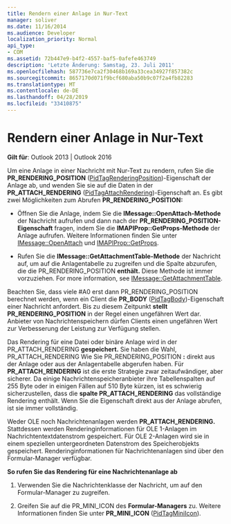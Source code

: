 ```yaml
---
title: Rendern einer Anlage in Nur-Text
manager: soliver
ms.date: 11/16/2014
ms.audience: Developer
localization_priority: Normal
api_type:
- COM
ms.assetid: 72b447e9-b4f2-4557-baf5-0afefe463749
description: 'Letzte Änderung: Samstag, 23. Juli 2011'
ms.openlocfilehash: 587736e7ca2f30468b169a33cea34927f857382c
ms.sourcegitcommit: 8657170d071f9bcf680aba50b9c07f2a4fb82283
ms.translationtype: MT
ms.contentlocale: de-DE
ms.lasthandoff: 04/28/2019
ms.locfileid: "33410875"
---
```

# <a name="rendering-an-attachment-in-plain-text"></a>Rendern einer Anlage in Nur-Text

  
  
**Gilt für**: Outlook 2013 | Outlook 2016 
  
Um eine Anlage in einer Nachricht mit Nur-Text zu rendern, rufen Sie die **PR_RENDERING_POSITION** ([PidTagRenderingPosition](pidtagrenderingposition-canonical-property.md))-Eigenschaft der Anlage ab, und wenden Sie sie auf die Daten in der **PR_ATTACH_RENDERING** ([PidTagAttachRendering](pidtagattachrendering-canonical-property.md))-Eigenschaft an. Es gibt zwei Möglichkeiten zum Abrufen **PR_RENDERING_POSITION:**
  
- Öffnen Sie die Anlage, indem Sie die **IMessage::OpenAttach-Methode** der Nachricht aufrufen und dann nach der **PR_RENDERING_POSITION-Eigenschaft** fragen, indem Sie die **IMAPIProp::GetProps-Methode** der Anlage aufrufen. Weitere Informationen finden Sie unter [IMessage::OpenAttach](imessage-openattach.md) und [IMAPIProp::GetProps](imapiprop-getprops.md).
    
- Rufen Sie die **IMessage::GetAttachmentTable-Methode** der Nachricht auf, um auf die Anlagentabelle zu zugreifen und die Spalte abzurufen, die die PR_RENDERING_POSITION **enthält.** Diese Methode ist immer vorzuziehen. For more information, see [IMessage::GetAttachmentTable](imessage-getattachmenttable.md).
    
Beachten Sie, dass viele #A0 erst  dann PR_RENDERING_POSITION berechnet werden, wenn ein Client die **PR_BODY** ([PidTagBody](pidtagbody-canonical-property.md))-Eigenschaft einer Nachricht anfordert. Bis zu diesem Zeitpunkt **stellt PR_RENDERING_POSITION** in der Regel einen ungefähren Wert dar. Anbieter von Nachrichtenspeichern dürfen Clients einen ungefähren Wert zur Verbesserung der Leistung zur Verfügung stellen. 
  
Das Rendering für eine Datei oder binäre Anlage wird in der PR_ATTACH_RENDERING **gespeichert.** Sie haben die Wahl, PR_ATTACH_RENDERING Wie Sie PR_RENDERING_POSITION **:** direkt aus der Anlage oder aus der Anlagentabelle abgerufen haben.  Für **PR_ATTACH_RENDERING** ist die erste Strategie zwar zeitaufwändiger, aber sicherer. Da einige Nachrichtenspeicheranbieter ihre Tabellenspalten auf 255 Byte oder in einigen Fällen auf 510 Byte kürzen, ist es schwierig sicherzustellen, dass die **spalte PR_ATTACH_RENDERING** das vollständige Rendering enthält. Wenn Sie die Eigenschaft direkt aus der Anlage abrufen, ist sie immer vollständig. 
  
Weder OLE noch Nachrichtenanlagen werden **PR_ATTACH_RENDERING.** Stattdessen werden Renderinginformationen für OLE 1-Anlagen im Nachrichtentextdatenstrom gespeichert. Für OLE 2-Anlagen wird sie in einem speziellen untergeordneten Datenstrom des Speicherobjekts gespeichert. Renderinginformationen für Nachrichtenanlagen sind über den Formular-Manager verfügbar. 
  
 **So rufen Sie das Rendering für eine Nachrichtenanlage ab**
  
1. Verwenden Sie die Nachrichtenklasse der Nachricht, um auf den Formular-Manager zu zugreifen.
    
2. Greifen Sie auf die PR_MINI_ICON des **Formular-Managers** zu. Weitere Informationen finden Sie unter **PR_MINI_ICON** ([PidTagMiniIcon](pidtagminiicon-canonical-property.md)).
    

